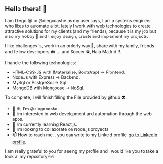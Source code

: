 ## Hello there! :wave:
I am Diego :sunglasses: or @diegocashe as my user says, I am a systems engineer who likes to automate a lot, 
lately I work with web technologies to create attractive solutions for my clients (and my friends), 
because it is my job but also my hobby :star2: and I enjoy design, create and implement my projects.

I like challenges :boom:, work in an orderly way :eyes:, share with my family, friends and fellow developers :family: ... and Soccer :soccer:, Hala Madrid !!.

I handle the following technologies:
- HTML-CSS-JS with (Materialize, Bootstrap) -> Frontend.
- NodeJs with Express -> Backend.
- MySql or PostgreSql -> Sql.
- MongoDB with Mongoose -> NoSql.

To complete, I will finish filling the File provided by github :alien::

- 👋 Hi, I’m @diegocashe.
- 👀 I’m interested in web development and automation through the web apps.
- 🌱 I’m currently learning React.js.
- 💞 I’m looking to collaborate on Node.js proyects.
- 📫 How to reach me... you can write to my LinkeId profile, [go to LinkedIn profile](https://www.linkedin.com/in/diego-castillo-86b75a123/).

I am really grateful to you for seeing my profile and I would like you to take a look at my repository:fire::fire:.

<!---
diegocashe/diegocashe is a ✨ special ✨ repository because its README.md (this file) appears on your GitHub profile.
You can click the Preview link to take a look at your changes.
--->
